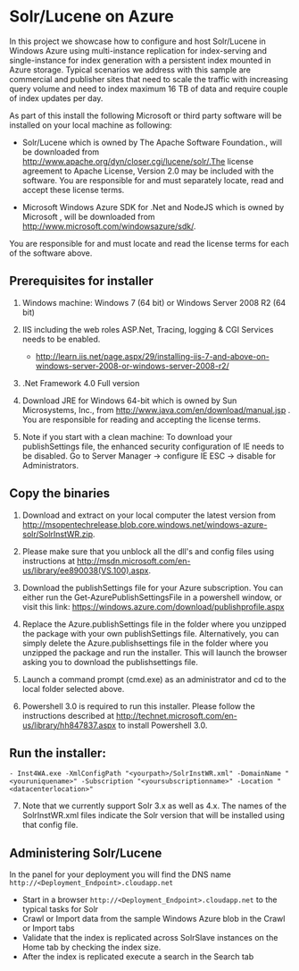 Solr/Lucene on Azure
===
In this project we showcase how to configure and host Solr/Lucene in Windows Azure using multi-instance replication for index-serving and single-instance for index generation with a persistent index mounted in Azure storage. Typical scenarios we address with this sample are commercial and publisher sites that need to scale the traffic with increasing query volume and need to index maximum 16 TB of data and require couple of index updates per day.

As part of this install the following Microsoft or third party software will be installed on your local machine as following: 

- Solr/Lucene which is owned by The Apache Software Foundation., will be downloaded from http://www.apache.org/dyn/closer.cgi/lucene/solr/.The license agreement to Apache License, Version 2.0 may be included with the software.  You are responsible for and must separately locate, read and accept these license terms.

- Microsoft Windows Azure SDK for .Net and NodeJS which is owned by Microsoft , will be downloaded from http://www.microsoft.com/windowsazure/sdk/.

You are responsible for and must locate and read the license terms for each of the software above. 

## Prerequisites for installer

1. Windows machine: Windows 7 (64 bit) or Windows Server 2008 R2 (64 bit)

2. IIS including the web roles ASP.Net, Tracing, logging & CGI Services needs to be enabled.
    - http://learn.iis.net/page.aspx/29/installing-iis-7-and-above-on-windows-server-2008-or-windows-server-2008-r2/ 
  
3. .Net Framework 4.0 Full version
   
4. Download JRE for Windows 64-bit which is owned by Sun Microsystems, Inc., from http://www.java.com/en/download/manual.jsp  . You are responsible for reading and accepting the license terms.

5. Note if you start with a clean machine:  To download your publishSettings file, the enhanced security configuration of IE needs to be disabled. Go to Server Manager -> configure IE ESC -> disable for Administrators.

## Copy the binaries
1. Download and extract on your local computer the latest version from http://msopentechrelease.blob.core.windows.net/windows-azure-solr/SolrInstWR.zip.

2. Please make sure that you unblock all the dll's and config files using instructions at http://msdn.microsoft.com/en-us/library/ee890038(VS.100).aspx. 

3. Download the publishSettings file for your Azure subscription. You can either run the Get-AzurePublishSettingsFile in a powershell window, or visit this link: https://windows.azure.com/download/publishprofile.aspx

4. Replace the Azure.publishSettings file in the folder where you unzipped the package with your own publishSettings file. Alternatively, you can simply delete the Azure.publishsettings file in the folder where you unzipped the package and run the installer. This will launch the browser asking you to download the publishsettings file.

5. Launch a command prompt (cmd.exe) as an administrator and cd to the local folder selected above.

6. Powershell 3.0 is required to run this installer. Please follow the instructions described at http://technet.microsoft.com/en-us/library/hh847837.aspx to install Powershell 3.0. 

## Run the installer:
    - Inst4WA.exe -XmlConfigPath "<yourpath>/SolrInstWR.xml" -DomainName "<youruniquename>" -Subscription "<yoursubscriptionname>" -Location "<datacenterlocation>"

7. Note that we currently support Solr 3.x as well as 4.x. The names of the SolrInstWR.xml files indicate the Solr version that will be installed using that config file.

## Administering Solr/Lucene

In the panel for your deployment you will find the DNS name `http://<Deployment_Endpoint>.cloudapp.net`

- Start in a browser `http://<Deployment_Endpoint>.cloudapp.net` to the typical tasks for Solr
- Crawl or Import data from the sample Windows Azure blob in the Crawl or Import tabs
- Validate that the index is replicated across SolrSlave  instances on the Home tab by checking the index size.
- After the index is replicated execute a search in the Search tab
